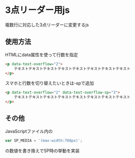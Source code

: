 # 3点リーダー用js

複数行に対応した3点リーダーに変更するjs

## 使用方法

HTMLにdata属性を使って行数を指定
```html
<p data-text-overflow="2">
    テキストテキストテキストテキストテキストテキストテキストテキスト
</p>
```

スマホと行数を切り替えたいときは-spで追加
```html
<p data-text-overflow="2" data-text-overflow-sp="3">
    テキストテキストテキストテキストテキストテキストテキストテキスト
</p>
```

## その他
JavaScriptファイル内の
```js
var SP_MEDIA = '(max-width:768px)';
```
の数値を書き換えでSP時の挙動を実装